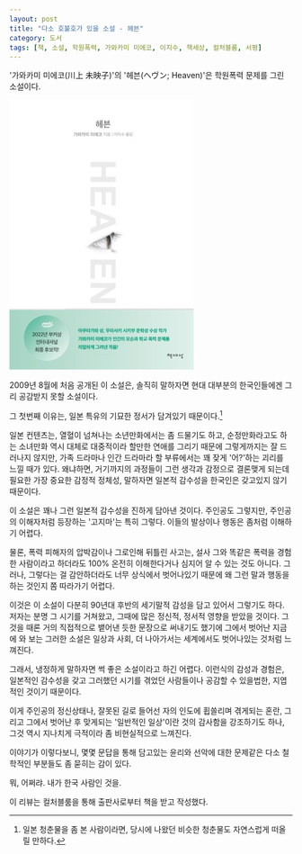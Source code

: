 ```yaml
---
layout: post
title: "다소 호불호가 있을 소설 - 헤븐"
category: 도서
tags: [책, 소설, 학원폭력, 가와카미 미에코, 이지수, 책세상, 컬처블룸, 서평]
---
```


'가와카미 미에코(川上 未映子)'의
'헤븐(ヘヴン; Heaven)'은
학원폭력 문제를 그린 소설이다.

![표지](/images/heaven-book-h480.jpg)

2009년 8월에 처음 공개된 이 소설은,
솔직히 말하자면 현대 대부분의 한국인들에겐 그리 공감받지 못할 소설이다.

그 첫번째 이유는, 일본 특유의 기묘한 정서가 담겨있기 때문이다.[^1]

[^1]: 일본 청춘물을 좀 본 사람이라면, 당시에 나왔던 비슷한 청춘물도 자연스럽게 떠올릴 만하다.

일본 컨텐츠는,
열혈이 넘쳐나는 소년만화에서는 좀 드물기도 하고,
순정만화라고도 하는 소녀만화 역시 대체로 대중적이라 할만한 연애를 그리기 때문에 그렇게까지는 잘 드러나지 않지만,
가족 드라마나 인간 드라마라 할 부류에서는 꽤 잦게 '어?'하는 괴리를 느낄 때가 있다.
왜냐하면, 거기까지의 과정들이 그런 생각과 감정으로 결론맺게 되는데 필요한 가장 중요한 감정적 정체성,
말하자면 일본적 감수성을 한국인은 갖고있지 않기 때문이다.

이 소설은 꽤나 그런 일본적 감수성을 진하게 담아낸 것이다.
주인공도 그렇지만, 주인공의 이해자처럼 등장하는 '고지마'는 특히 그렇다.
이들의 발상이나 행동은 좀처럼 이해하기 어렵다.

물론, 폭력 피해자의 압박감이나 그로인해 뒤틀린 사고는,
설사 그와 똑같은 폭력을 경험한 사람이라고 하더라도 100% 온전히 이해한다거나 심지어 알 수 있는 것도 아니다.
그러나, 그렇다는 걸 감안하더라도 너무 상식에서 벗어나있기 때문에
왜 그런 말과 행동을 하는 것인지 쫌 따라가기 어렵다.

이것은 이 소설이 다분히 90년대 후반의 세기말적 감성을 담고 있어서 그렇기도 하다.
저자는 분명 그 시기를 거쳐왔고,
그때에 많은 정신적, 정서적 영향을 받았을 것이다.
그것을 때론 거의 직접적으로 뱉어낸 듯한 문장으로 써내기도 했기에
그에서 벗어난 지금에 와 보는 그러한 소설은
일상과 사회, 더 나아가서는 세계에서도 벗어나있는 것처럼 느껴진다.

그래서, 냉정하게 말하자면 썩 좋은 소설이라고 하긴 어렵다.
이런식의 감성과 경험은, 일본적인 감수성을 갖고 그러했던 시기를 겪었던 사람들이나 공감할 수 있을법한, 지엽적인 것이기 때문이다.

이게 주인공의 정신상태나,
잘못된 길로 들어선 자의 인도에 휩쓸리며 겪게되는 혼란,
그리고 그에서 벗어난 후 맞게되는 '일반적인 일상'이란 것의 감사함을 강조하기도 하나,
그것 역시 지나치게 극적이라 좀 비현실적으로 느껴진다.

이야기가 이렇다보니,
몇몇 문답을 통해 담고있는 윤리와 선악에 대한 문제같은
다소 철학적인 부분들도 좀 묻히는 감이 있다.

뭐, 어쩌랴.
내가 한국 사람인 것을.



<div class="im im-info">
이 리뷰는 컬처블룸을 통해 출판사로부터 책을 받고 작성했다.
</div>
